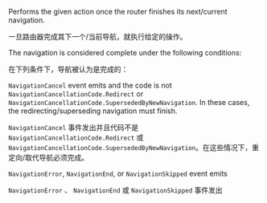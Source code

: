 Performs the given action once the router finishes its next/current navigation.

一旦路由器完成其下一个/当前导航，就执行给定的操作。

The navigation is considered complete under the following conditions:

在下列条件下，导航被认为是完成的：

`NavigationCancel` event emits and the code is not `NavigationCancellationCode.Redirect` or
`NavigationCancellationCode.SupersededByNewNavigation`. In these cases, the
redirecting/superseding navigation must finish.

`NavigationCancel` 事件发出并且代码不是 `NavigationCancellationCode.Redirect` 或 `NavigationCancellationCode.SupersededByNewNavigation`。在这些情况下，重定向/取代导航必须完成。

`NavigationError`, `NavigationEnd`, or `NavigationSkipped` event emits

`NavigationError` 、 `NavigationEnd` 或 `NavigationSkipped` 事件发出
